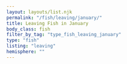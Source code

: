 ```yaml
---
layout: layouts/list.njk
permalink: "/fish/leaving/january/"
title: Leaving Fish in January
body_class: fish
filter_by_tag: "type_fish_leaving_january"
type: "fish"
listing: "leaving"
hemisphere: ""
---
```

